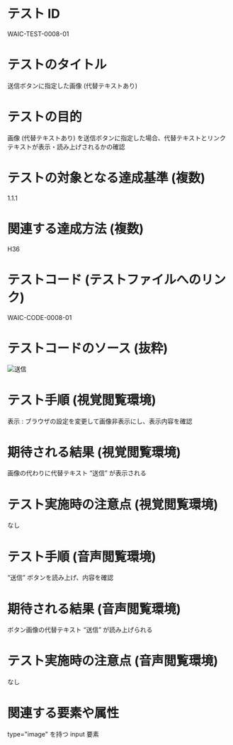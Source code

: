 

# テスト ID
WAIC-TEST-0008-01

# テストのタイトル
送信ボタンに指定した画像 (代替テキストあり)

# テストの目的
画像 (代替テキストあり) を送信ボタンに指定した場合、代替テキストとリンクテキストが表示・読み上げされるかの確認

# テストの対象となる達成基準 (複数)
1.1.1

# 関連する達成方法 (複数)
H36

# テストコード (テストファイルへのリンク)
WAIC-CODE-0008-01

# テストコードのソース (抜粋)
<div>
<form action="http://example.com/prog/text-read" method="post">
<p><input type="image" name="submit" src="img/H36.gif" alt="送信"></p>
</form>
</div>

# テスト手順 (視覚閲覧環境)
表示 : ブラウザの設定を変更して画像非表示にし、表示内容を確認

# 期待される結果 (視覚閲覧環境)
画像の代わりに代替テキスト “送信” が表示される

# テスト実施時の注意点 (視覚閲覧環境)
なし

# テスト手順 (音声閲覧環境)
“送信” ボタンを読み上げ、内容を確認

# 期待される結果 (音声閲覧環境)
ボタン画像の代替テキスト “送信” が読み上げられる

# テスト実施時の注意点 (音声閲覧環境)
なし

# 関連する要素や属性
type="image" を持つ input 要素


